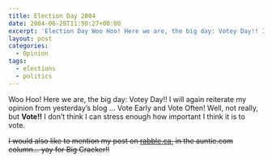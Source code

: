 ```yaml
---
title: Election Day 2004
date: 2004-06-28T11:50:27+00:00
excerpt: 'Election Day Woo Hoo! Here we are, the big day: Votey Day!! I will again reiterate my opinion'
layout: post
categories:
  - Opinion
tags:
  - elections
  - politics
---
```


Woo Hoo! Here we are, the big day: Votey Day!! I will again reiterate my opinion from yesterday&#8217;s blog &#8230; Vote Early and Vote Often! Well, not really, but **Vote!!** I don&#8217;t think I can stress enough how important I think it is to vote.

<del>I would also like to mention my post on <a href="http://www.rabble.ca" target="_blank">rabble.ca</a>, in the auntie.com column&#8230; yay for Big Cracker!!</p>

  <p>
    </del>
  </p>
